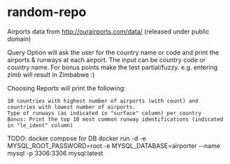 # random-repo

Airports data from http://ourairports.com/data/ (released under public domain)


Query Option will ask the user for the country name or code and print the airports & runways at each airport. The input can be country code or country name. For bonus points make the test partial/fuzzy. e.g. entering zimb will result in Zimbabwe :)

Choosing Reports will print the following:

    10 countries with highest number of airports (with count) and countries with lowest number of airports.
    Type of runways (as indicated in "surface" column) per country
    Bonus: Print the top 10 most common runway identifications (indicated in "le_ident" column)


TODO:
docker compose for DB
docker run -d -e MYSQL_ROOT_PASSWORD=root -e MYSQL_DATABASE=airporter --name mysql -p 3306:3306 mysql:latest
